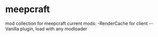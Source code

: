 meepcraft
=========

mod collection for meepcraft
current mods:
-RenderCache for client
--Vanilla plugin, load with any modloader
